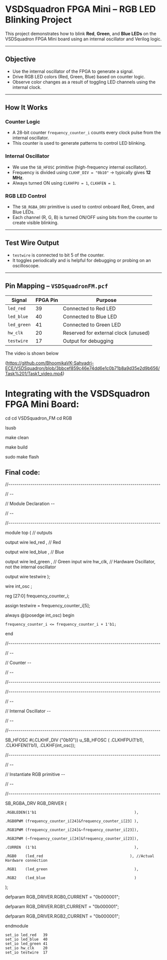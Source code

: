 # VSDSquadron FPGA Mini – RGB LED Blinking Project

This project demonstrates how to blink **Red**, **Green**, and **Blue LEDs** on the VSDSquadron FPGA Mini board using an internal oscillator and Verilog logic.

---

## Objective

- Use the internal oscillator of the FPGA to generate a signal.
- Drive RGB LED colors (Red, Green, Blue) based on counter logic.
- Observe color changes as a result of toggling LED channels using the internal clock.

---

## How It Works

### Counter Logic

- A 28-bit counter `frequency_counter_i` counts every clock pulse from the internal oscillator.
- This counter is used to generate patterns to control LED blinking.

### Internal Oscillator

- We use the `SB_HFOSC` primitive (high-frequency internal oscillator).
- Frequency is divided using `CLKHF_DIV = "0b10"` → typically gives **12 MHz**.
- Always turned ON using `CLKHFPU = 1`, `CLKHFEN = 1`.

### RGB LED Control

- The `SB_RGBA_DRV` primitive is used to control onboard Red, Green, and Blue LEDs.
- Each channel (R, G, B) is turned ON/OFF using bits from the counter to create visible blinking.

---

## Test Wire Output

- `testwire` is connected to bit 5 of the counter.
- It toggles periodically and is helpful for debugging or probing on an oscilloscope.

---

## Pin Mapping – `VSDSquadronFM.pcf`

| Signal     | FPGA Pin | Purpose                                 |
|------------|----------|------------------------------------------|
| `led_red`  | 39       | Connected to Red LED                    |
| `led_blue` | 40       | Connected to Blue LED                   |
| `led_green`| 41       | Connected to Green LED                  |
| `hw_clk`   | 20       | Reserved for external clock (unused)    |
| `testwire` | 17       | Output for debugging                    |

The video is shown below

(https://github.com/BhoomikaVK-Sahyadri-ECE/VSDSquadron/blob/3bbcef859c46e74dd6e1c0b71b8a9d35e2d9b656/Task%201/Task1_video.mp4)

# Integrating with the VSDSquadron FPGA Mini Board:
cd
cd VSDSquadron_FM
cd RGB

lsusb

make clean

make build

sudo make flash
## Final code:

//----------------------------------------------------------------------------

//                                                                          --

//                         Module Declaration                               --

//                                                                          --

//----------------------------------------------------------------------------

module top (
// outputs
  
  output wire led_red  , // Red
 
  output wire led_blue , // Blue
 
  output wire led_green , // Green
  input wire hw_clk,  // Hardware Oscillator, not the internal oscillator
  
  output wire testwire
);

  wire        int_osc            ;
  
  reg  [27:0] frequency_counter_i;

  assign testwire = frequency_counter_i[5];
 
  always @(posedge int_osc) begin
   
    frequency_counter_i <= frequency_counter_i + 1'b1;
  
  end


//----------------------------------------------------------------------------

//                                                                          --

//                       Counter                                            --

//                                                                          --

//----------------------------------------------------------------------------

//----------------------------------------------------------------------------

//                                                                          --

//                       Internal Oscillator                                --

//                                                                          --

//----------------------------------------------------------------------------

  SB_HFOSC #(.CLKHF_DIV ("0b10")) u_SB_HFOSC ( .CLKHFPU(1'b1), .CLKHFEN(1'b1), .CLKHF(int_osc));


//----------------------------------------------------------------------------

//                                                                          --

//                       Instantiate RGB primitive                          --

//                                                                          --

//----------------------------------------------------------------------------

  SB_RGBA_DRV RGB_DRIVER (
  
    .RGBLEDEN(1'b1                                            ),
    
    .RGB0PWM (frequency_counter_i[24]&frequency_counter_i[23] ),
    
    .RGB1PWM (frequency_counter_i[24]&~frequency_counter_i[23]),
    
    .RGB2PWM (~frequency_counter_i[24]&frequency_counter_i[23]),
    
    .CURREN  (1'b1                                            ),
    
    .RGB0    (led_red                                       ), //Actual Hardware connection
    
    .RGB1    (led_green                                       ),
    
    .RGB2    (led_blue                                        )
  
  );
  
  defparam RGB_DRIVER.RGB0_CURRENT = "0b000001";
  
  defparam RGB_DRIVER.RGB1_CURRENT = "0b000001";
  
  defparam RGB_DRIVER.RGB2_CURRENT = "0b000001";

endmodule
```pcf
set_io led_red   39
set_io led_blue  40
set_io led_green 41
set_io hw_clk    20
set_io testwire  17
